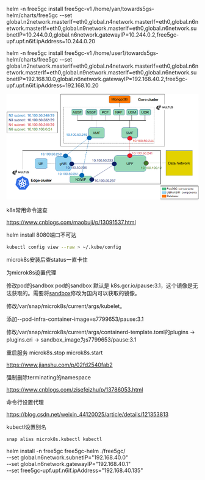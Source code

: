 helm -n free5gc install free5gc-v1 /home/yan/towards5gs-helm/charts/free5gc --set global.n2network.masterIf=eth0,global.n4network.masterIf=eth0,global.n6network.masterIf=eth0,global.n9network.masterIf=eth0,global.n6network.subnetIP=10.244.0.0,global.n6network.gatewayIP=10.244.0.2,free5gc-upf.upf.n6if.ipAddress=10.244.0.20

helm -n free5gc install free5gc-v1 /home/user1/towards5gs-helm/charts/free5gc --set global.n2network.masterIf=eth0,global.n4network.masterIf=eth0,global.n6network.masterIf=eth0,global.n9network.masterIf=eth0,global.n6network.subnetIP=192.168.10.0,global.n6network.gatewayIP=192.168.40.2,free5gc-upf.upf.n6if.ipAddress=192.168.10.20

![Architecture](./free5gc-k8s.assets/Setup-free5gc-on-multiple-clusters-and-test-with-UERANSIM-Architecture.png)

k8s常用命令速查

https://www.cnblogs.com/maobuji/p/13091537.html

helm install 8080端口不可达

```bash
kubectl config view --raw > ~/.kube/config
```

microk8s安装后查status一直卡住

为microk8s设置代理

修改pod的sandbox pod的sandbox 默认是 k8s.gcr.io/pause:3.1，这个镜像是无法获取的。需要将[sandbox](https://www.zhihu.com/search?q=sandbox&search_source=Entity&hybrid_search_source=Entity&hybrid_search_extra={"sourceType"%3A"article"%2C"sourceId"%3A"85375349"})修改为国内可以获取的镜像。 

修改/var/snap/microk8s/current/args/kubelet。 

添加--pod-infra-container-image=s7799653/pause:3.1 

修改/var/snap/microk8s/current/args/containerd-template.toml的plugins -> plugins.cri -> sandbox_image为s7799653/pause:3.1 

重启服务  microk8s.stop microk8s.start 

https://www.jianshu.com/p/02fd2540fab2



强制删除terminating的namespace

https://www.cnblogs.com/zisefeizhu/p/13786053.html

命令行设置代理

https://blog.csdn.net/weixin_44120025/article/details/121353813

kubectl设置别名

```bash
snap alias microk8s.kubectl kubectl
```



helm install -n free5gc free5gc-helm ./free5gc/ \
--set global.n6network.subnetIP="192.168.40.0" \
--set global.n6network.gatewayIP="192.168.40.1" \
--set free5gc-upf.upf.n6if.ipAddress="192.168.40.135"

